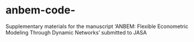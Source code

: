 # anbem-code-
Supplementary materials for the manuscript ‘ANBEM: Flexible Econometric Modeling Through Dynamic Networks’ submitted to JASA
